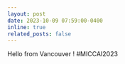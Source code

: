 ```yaml
---
layout: post
date: 2023-10-09 07:59:00-0400
inline: true
related_posts: false
---
```


Hello from Vancouver ! #MICCAI2023
